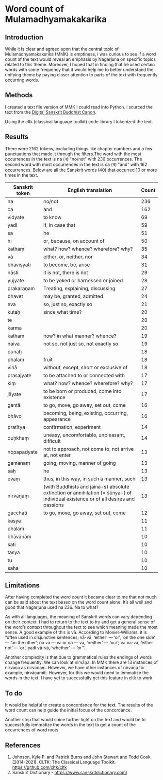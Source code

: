 # Word count of Mulamadhyamakakarika
## Introduction
While it is clear and agreed upon that the central topic of Mulamadhyamakakarika (MMK) is emptiness, I was curious to see if a word count of the text would reveal an emphasis by Nagarjuna on specific topics related to this theme. Moreover, I hoped that in finding that he used certain words with some frequency that it would help me to better understand the unifying theme by paying closer attention to parts of the text with frequently occurring words. 

## Methods
I created a text file version of MMK I could read into Python. I sourced the text from the [Digital Sanskrit Buddhist Canon](https://www.dsbcproject.org/canon-text/book/242).

Using the cltk (classical language toolkit) code library I tokenized the text. 

## Results
There were 2162 tokens, excluding things like chapter numbers and a few punctuations that made it through the filters.The word with the most occurrences in the text is na (न) "no/not" with 236 occurrences. The second word with most occurrences in the text is ca (च) "and" with 162 occurrences. Below are all the Sanskrit words (40) that occurred 10 or more times in the text.

| Sanskrit token | English translation                                                                                                                 | Count |
|----------------|-------------------------------------------------------------------------------------------------------------------------------------|-------|
| na             | no/not                                                                                                                              | 236   |
| ca             | and                                                                                                                                 | 162   |
| vidyate        | to know                                                                                                                             | 69    |
| yadi           | if, in case that                                                                                                                    | 59    |
| sa             | he                                                                                                                                  | 51    |
| hi             | or, because, on account of                                                                                                          | 50    |
| kathaṃ         | what? how? whence? wherefore? why?                                                                                                  | 35    |
| vā             | either, or, neither, nor                                                                                                            | 34    |
| bhaviṣyati     | to become, be, arise                                                                                                                | 31    |
| nāsti          | it is not, there is not                                                                                                             | 29    |
| yujyate        | to be yoked or harnessed or joined                                                                                                  | 28    |
| prakaraṇam     | Treating, explaining, discussing                                                                                                    | 27    |
| bhavet         | may be, granted, admitted                                                                                                           | 24    |
| eva            | so, just so, exactly so                                                                                                             | 21    |
| kutaḥ          | since what time?                                                                                                                    | 20    |
| te             |                                                                                                                                     | 20    |
| karma          |                                                                                                                                     | 20    |
| katham         | how? in what manner? whence?                                                                                                        | 19    |
| naiva          | not so, not just so, not exactly so                                                                                                 | 19    |
| punaḥ          |                                                                                                                                     | 18    |
| phalaṃ         | fruit                                                                                                                               | 18    |
| vinā           | without, except, short or exclusive of                                                                                              | 18    |
| prasajyate     | to be attached to or connected with                                                                                                 | 17    |
| kiṃ            | what? how? whence? wherefore? why?                                                                                                  | 17    |
| jāyate         | to be born or produced, come into existence                                                                                         | 17    |
| gantā          | to go, move, go away, set out, come                                                                                                 | 16    |
| bhāvo          | becoming, being, existing, occurring, appearance                                                                                    | 16    |
| pratītya       | confirmation, experiment                                                                                                            | 14    |
| duḥkhaṃ        | uneasy, uncomfortable, unpleasant, difficult                                                                                        | 14    |
| nopapadyate    | not to approach, not come to, not arrive at, not enter                                                                              | 13    |
| gamanaṃ        | going, moving, manner of going                                                                                                      | 13    |
| saḥ            | he                                                                                                                                  | 13    |
| evaṃ           | thus, in this way, in such a manner, such                                                                                           | 13    |
| nirvāṇaṃ       | (with Buddhists and jaina-s) absolute extinction or annihilation (=  śūnya-) of individual existence or of all desires and passions | 13    |
| gacchati       | to go, move, go away, set out, come                                                                                                 | 12    |
| kasya          |                                                                                                                                     | 11    |
| phalam         |                                                                                                                                     | 11    |
| bhāvānāṃ       |                                                                                                                                     | 10    |
| sati           |                                                                                                                                     | 10    |
| tasya          |                                                                                                                                     | 10    |
| tu             |                                                                                                                                     | 10    |
| saha           |                                                                                                                                     | 10    |

## Limitations
After having completed the word count it became clear to me that not much can be said about the text based on the word count alone. It’s all well and good that Nagarjuna used na 236. Na to what? 

As with all languages, the meaning of Sanskrit words can vary depending on their context. I had to return to the text to try and get a general sense of the word’s context throughout the text to see which meaning made the most sense. A good example of this is vā. According to Monier-Williams, it is “often used in disjunctive sentences; vā-vā, ‘either’ — ‘or’, ‘on the one side’ — ‘on the other’; na vā — vā or na — vā, ‘neither’ — ‘nor’; vā na-vā, ‘either not’ — ‘or’; yadi vā-vā, ‘whether’ — ‘or’”.

Another complexity is that due to grammatical rules the endings of words change frequently. We can look at nirvāṇa. In MMK there are 13 instances of nirvāṇa as nirvāṇaṃ. However, we have other instances of nirvāṇa for example, nirvāṇamiti. However, for this we would need to lemmatize the words in the text. I have yet to successfully get this feature in cltk to work.

## To do
It would be helpful to create a concordance for the text. The results of the word count can help guide the initial focus of the concordance.

Another step that would shine further light on the text and would be to successfully lemmatize the words in the text to get a count of the occurrences of word roots.

## References
1. Johnson, Kyle P. and Patrick Burns and John Stewart and Todd Cook. (2014-2021). CLTK: The Classical Language Toolkit. https://github.com/cltk/cltk
2. Sanskrit Dictionary - https://www.sanskritdictionary.com/

